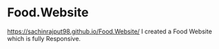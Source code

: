 ﻿# Food.Website
https://sachinrajput98.github.io/Food.Website/
I created a Food Website which is fully Responsive.
